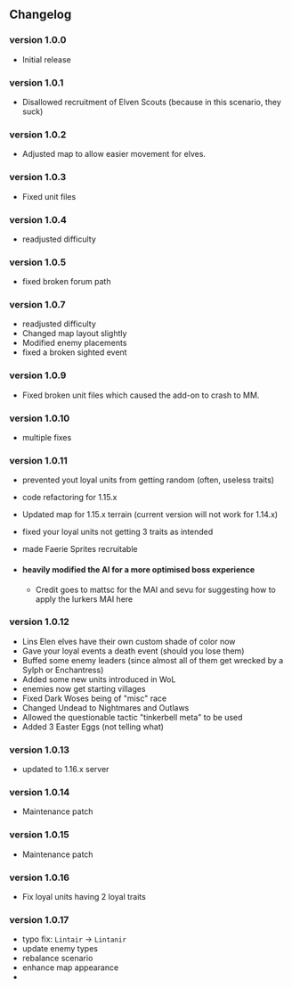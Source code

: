 ## Changelog

### version 1.0.0

- Initial release

### version 1.0.1

- Disallowed recruitment of Elven Scouts (because in this scenario, they suck)

### version 1.0.2

- Adjusted map to allow easier movement for elves.

### version 1.0.3

- Fixed unit files

### version 1.0.4

- readjusted difficulty

### version 1.0.5

- fixed broken forum path

### version 1.0.7

- readjusted difficulty
- Changed map layout slightly
- Modified enemy placements
- fixed a broken sighted event

### version 1.0.9

- Fixed broken unit files which caused the add-on to crash to MM.

### version 1.0.10

- multiple fixes

### version 1.0.11

- prevented yout loyal units from getting random (often, useless traits)
- code refactoring for 1.15.x
- Updated map for 1.15.x terrain (current version will not work for 1.14.x)
- fixed your loyal units not getting 3 traits as intended
- made Faerie Sprites recruitable

- #### heavily modified the AI for a more optimised boss experience

  - Credit goes to mattsc for the MAI and sevu for suggesting how to apply the lurkers MAI here

### version 1.0.12

- Lins Elen elves have their own custom shade of color now
- Gave your loyal events a death event (should you lose them)
- Buffed some enemy leaders (since almost all of them get wrecked by a Sylph or Enchantress)
- Added some new units introduced in WoL
- enemies now get starting villages
- Fixed Dark Woses being of "misc" race
- Changed Undead to Nightmares and Outlaws
- Allowed the questionable tactic "tinkerbell meta" to be used
- Added 3 Easter Eggs (not telling what)

### version 1.0.13

- updated to 1.16.x server

### version 1.0.14

- Maintenance patch

### version 1.0.15

- Maintenance patch

### version 1.0.16

- Fix loyal units having 2 loyal traits

### version 1.0.17

- typo fix: `Lintair` -> `Lintanir`
- update enemy types
- rebalance scenario
- enhance map appearance
- 
